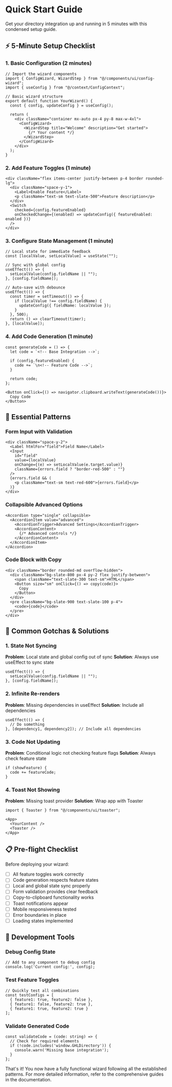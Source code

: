 # Quick Start Guide

Get your directory integration up and running in 5 minutes with this condensed setup guide.

## ⚡ 5-Minute Setup Checklist

### 1. Basic Configuration (2 minutes)
```tsx
// Import the wizard components
import { ConfigWizard, WizardStep } from "@/components/ui/config-wizard";
import { useConfig } from "@/context/ConfigContext";

// Basic wizard structure
export default function YourWizard() {
  const { config, updateConfig } = useConfig();
  
  return (
    <div className="container mx-auto px-4 py-8 max-w-4xl">
      <ConfigWizard>
        <WizardStep title="Welcome" description="Get started">
          {/* Your content */}
        </WizardStep>
      </ConfigWizard>
    </div>
  );
}
```

### 2. Add Feature Toggles (1 minute)
```tsx
<div className="flex items-center justify-between p-4 border rounded-lg">
  <div className="space-y-1">
    <Label>Enable Feature</Label>
    <p className="text-sm text-slate-500">Feature description</p>
  </div>
  <Switch
    checked={config.featureEnabled}
    onCheckedChange={(enabled) => updateConfig({ featureEnabled: enabled })}
  />
</div>
```

### 3. Configure State Management (1 minute)
```tsx
// Local state for immediate feedback
const [localValue, setLocalValue] = useState("");

// Sync with global config
useEffect(() => {
  setLocalValue(config.fieldName || "");
}, [config.fieldName]);

// Auto-save with debounce
useEffect(() => {
  const timer = setTimeout(() => {
    if (localValue !== config.fieldName) {
      updateConfig({ fieldName: localValue });
    }
  }, 500);
  return () => clearTimeout(timer);
}, [localValue]);
```

### 4. Add Code Generation (1 minute)
```tsx
const generateCode = () => {
  let code = `<!-- Base Integration -->`;
  
  if (config.featureEnabled) {
    code += `\n<!-- Feature Code -->`;
  }
  
  return code;
};

<Button onClick={() => navigator.clipboard.writeText(generateCode())}>
  Copy Code
</Button>
```

## 🎯 Essential Patterns

### Form Input with Validation
```tsx
<div className="space-y-2">
  <Label htmlFor="field">Field Name</Label>
  <Input
    id="field"
    value={localValue}
    onChange={(e) => setLocalValue(e.target.value)}
    className={errors.field ? "border-red-500" : ""}
  />
  {errors.field && (
    <p className="text-sm text-red-600">{errors.field}</p>
  )}
</div>
```

### Collapsible Advanced Options
```tsx
<Accordion type="single" collapsible>
  <AccordionItem value="advanced">
    <AccordionTrigger>Advanced Settings</AccordionTrigger>
    <AccordionContent>
      {/* Advanced controls */}
    </AccordionContent>
  </AccordionItem>
</Accordion>
```

### Code Block with Copy
```tsx
<div className="border rounded-md overflow-hidden">
  <div className="bg-slate-800 px-4 py-2 flex justify-between">
    <span className="text-slate-300 text-sm">HTML</span>
    <Button size="sm" onClick={() => copy(code)}>
      Copy
    </Button>
  </div>
  <pre className="bg-slate-900 text-slate-100 p-4">
    <code>{code}</code>
  </pre>
</div>
```

## 🚨 Common Gotchas & Solutions

### 1. State Not Syncing
**Problem**: Local state and global config out of sync
**Solution**: Always use useEffect to sync state
```tsx
useEffect(() => {
  setLocalValue(config.fieldName || "");
}, [config.fieldName]);
```

### 2. Infinite Re-renders
**Problem**: Missing dependencies in useEffect
**Solution**: Include all dependencies
```tsx
useEffect(() => {
  // Do something
}, [dependency1, dependency2]); // Include all dependencies
```

### 3. Code Not Updating
**Problem**: Conditional logic not checking feature flags
**Solution**: Always check feature state
```tsx
if (showFeature) {
  code += featureCode;
}
```

### 4. Toast Not Showing
**Problem**: Missing toast provider
**Solution**: Wrap app with Toaster
```tsx
import { Toaster } from "@/components/ui/toaster";

<App>
  <YourContent />
  <Toaster />
</App>
```

## 📋 Pre-flight Checklist

Before deploying your wizard:

- [ ] All feature toggles work correctly
- [ ] Code generation respects feature states
- [ ] Local and global state sync properly
- [ ] Form validation provides clear feedback
- [ ] Copy-to-clipboard functionality works
- [ ] Toast notifications appear
- [ ] Mobile responsiveness tested
- [ ] Error boundaries in place
- [ ] Loading states implemented

## 🔧 Development Tools

### Debug Config State
```tsx
// Add to any component to debug config
console.log('Current config:', config);
```

### Test Feature Toggles
```tsx
// Quickly test all combinations
const testConfigs = [
  { feature1: true, feature2: false },
  { feature1: false, feature2: true },
  { feature1: true, feature2: true }
];
```

### Validate Generated Code
```tsx
const validateCode = (code: string) => {
  // Check for required elements
  if (!code.includes('window.GHLDirectory')) {
    console.warn('Missing base integration');
  }
};
```

That's it! You now have a fully functional wizard following all the established patterns. For more detailed information, refer to the comprehensive guides in the documentation.